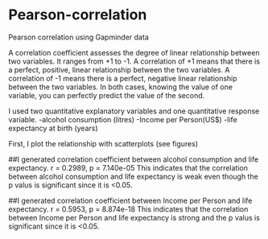 # Pearson-correlation
Pearson correlation using Gapminder data

A correlation coefficient assesses the degree of linear relationship between two variables. It ranges from +1 to -1. A correlation of +1 means that there is a perfect, positive, linear relationship between the two variables. A correlation of -1 means there is a perfect, negative linear relationship between the two variables. In both cases, knowing the value of one variable, you can perfectly predict the value of the second. 

I used two quantitative explanatory variables and one quantitative response variable.
-alcohol consumption (litres)
-Income per Person(US$)
-life expectancy at birth (years)

First, I plot the relationship with scatterplots (see figures)

##I generated correlation coefficient between alcohol consumption and life expectancy.
r = 0.2989, p = 7.140e-05
This indicates that the correlation between alcohol consumption and life expectancy is weak even though the p valus is significant since it is <0.05.

##I generated correlation coefficient between Income per Person and life expectancy.
r = 0.5953, p = 8.874e-18
This indicates that the correlation between Income per Person and life expectancy is strong and  the p valus is significant since it is <0.05.

